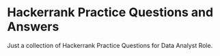 # Hackerrank Practice Questions and Answers

Just a collection of Hackerrank Practice Questions for Data Analyst Role.
